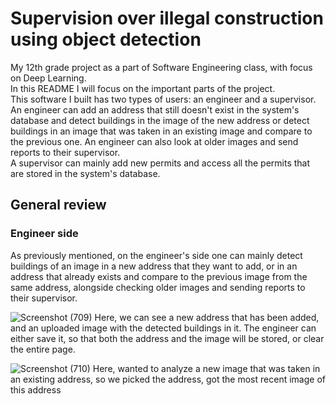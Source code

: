 # Supervision over illegal construction using object detection
My 12th grade project as a part of Software Engineering class, with focus on Deep Learning.\
In this README I will focus on the important parts of the project.\
This software I built has two types of users: an engineer and a supervisor.\
An engineer can add an address that still doesn't exist in the system's database and detect buildings in the image of the new address or detect buildings in an image that was taken in an existing image and compare to the previous one. An engineer can also look at older images and send reports to their supervisor.\
A supervisor can mainly add new permits and access all the permits that are stored in the system's database.
## General review
### Engineer side
As previously mentioned, on the engineer's side one can mainly detect buildings of an image in a new address that they want to add, or in an address that already exists and compare to the previous image from the same address, alongside checking older images and sending reports to their supervisor.

![Screenshot (709)](https://user-images.githubusercontent.com/54028042/126899234-63ef5805-791a-4e03-827a-24f5447ff2af.png)
Here, we can see a new address that has been added, and an uploaded image with the detected buildings in it. The engineer can either save it, so that both the address and the image will be stored, or clear the entire page.

![Screenshot (710)](https://user-images.githubusercontent.com/54028042/126899527-876052ee-5bd7-4909-890e-d3a0b3c1315d.png)
Here, wanted to analyze a new image that was taken in an existing address, so we picked the address, got the most recent image of this address
